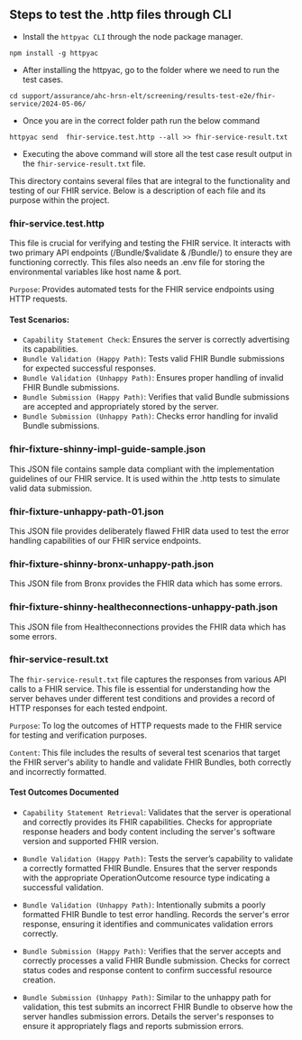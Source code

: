 ## Steps to test the .http files through CLI

- Install the `httpyac CLI` through the node package manager.

`npm install -g httpyac`

- After installing the httpyac, go to the folder where we need to run the test
  cases.

`cd support/assurance/ahc-hrsn-elt/screening/results-test-e2e/fhir-service/2024-05-06/`

- Once you are in the correct folder path run the below command

`httpyac send  fhir-service.test.http --all >> fhir-service-result.txt`

- Executing the above command will store all the test case result output in the
  `fhir-service-result.txt` file.

This directory contains several files that are integral to the functionality and
testing of our FHIR service. Below is a description of each file and its purpose
within the project.

### fhir-service.test.http

This file is crucial for verifying and testing the FHIR service. It interacts
with two primary API endpoints (/Bundle/$validate & /Bundle/) to ensure they are
functioning correctly. This files also needs an .env file for storing the
environmental variables like host name & port.

`Purpose`: Provides automated tests for the FHIR service endpoints using HTTP
requests.

#### Test Scenarios:

- `Capability Statement Check`: Ensures the server is correctly advertising its
  capabilities.
- `Bundle Validation (Happy Path)`: Tests valid FHIR Bundle submissions for
  expected successful responses.
- `Bundle Validation (Unhappy Path)`: Ensures proper handling of invalid FHIR
  Bundle submissions.
- `Bundle Submission (Happy Path)`: Verifies that valid Bundle submissions are
  accepted and appropriately stored by the server.
- `Bundle Submission (Unhappy Path)`: Checks error handling for invalid Bundle
  submissions.

### fhir-fixture-shinny-impl-guide-sample.json

This JSON file contains sample data compliant with the implementation guidelines
of our FHIR service. It is used within the .http tests to simulate valid data
submission.

### fhir-fixture-unhappy-path-01.json

This JSON file provides deliberately flawed FHIR data used to test the error
handling capabilities of our FHIR service endpoints.

### fhir-fixture-shinny-bronx-unhappy-path.json

This JSON file from Bronx provides the FHIR data which has some errors.

### fhir-fixture-shinny-healtheconnections-unhappy-path.json

This JSON file from Healtheconnections provides the FHIR data which has some
errors.

### fhir-service-result.txt

The `fhir-service-result.txt` file captures the responses from various API calls
to a FHIR service. This file is essential for understanding how the server
behaves under different test conditions and provides a record of HTTP responses
for each tested endpoint.

`Purpose`: To log the outcomes of HTTP requests made to the FHIR service for
testing and verification purposes.

`Content`: This file includes the results of several test scenarios that target
the FHIR server's ability to handle and validate FHIR Bundles, both correctly
and incorrectly formatted.

#### Test Outcomes Documented

- `Capability Statement Retrieval`: Validates that the server is operational and
  correctly provides its FHIR capabilities. Checks for appropriate response
  headers and body content including the server's software version and supported
  FHIR version.

- `Bundle Validation (Happy Path)`: Tests the server’s capability to validate a
  correctly formatted FHIR Bundle. Ensures that the server responds with the
  appropriate OperationOutcome resource type indicating a successful validation.

- `Bundle Validation (Unhappy Path)`: Intentionally submits a poorly formatted
  FHIR Bundle to test error handling. Records the server's error response,
  ensuring it identifies and communicates validation errors correctly.

- `Bundle Submission (Happy Path)`: Verifies that the server accepts and
  correctly processes a valid FHIR Bundle submission. Checks for correct status
  codes and response content to confirm successful resource creation.

- `Bundle Submission (Unhappy Path)`: Similar to the unhappy path for
  validation, this test submits an incorrect FHIR Bundle to observe how the
  server handles submission errors. Details the server's responses to ensure it
  appropriately flags and reports submission errors.
